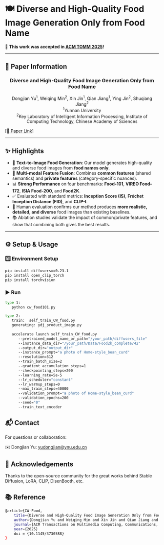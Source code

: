 # 🍽️ Diverse and High-Quality Food Image Generation Only from Food Name

🎉 **This work was accepted in [ACM TOMM 2025](https://dl.acm.org/journal/tomm)!**

---

## 🧾 Paper Information


<h3 align="center">Diverse and High-Quality Food Image Generation Only from Food Name</h3>

<p align="center">
   Dongjian Yu<sup>1</sup>, Weiqing Min<sup>2</sup>, Xin Jin<sup>1</sup>, Qian Jiang<sup>1</sup>, Ying Jin<sup>2</sup>, Shuqiang Jiang<sup>2</sup><br>
  <sup>1</sup>Yunnan University<br>
  <sup>2</sup>Key Laboratory of Intelligent Information Processing, Institute of Computing Technology, Chinese Academy of Sciences
</p>

[[📄 Paper Link]](https://doi.org/10.1145/3730588)  

---

## ✨ Highlights

- 🥘 **Text-to-Image Food Generation**: Our model generates high-quality and diverse food images from **food names only**.
- 🧠 **Multi-modal Feature Fusion**: Combines **common features** (shared semantics) and **private features** (category-specific nuances).
- 📊 **Strong Performance** on four benchmarks: **Food-101**, **VIREO Food-172**, **ISIA Food-200**, and **Food2K**.
- ✅ Evaluated with standard metrics: **Inception Score (IS)**, **Fréchet Inception Distance (FID)**, and **CLIP-I**.
- 🧪 Human evaluation confirms our method produces **more realistic, detailed, and diverse** food images than existing baselines.
- 📚 Ablation studies validate the impact of common/private features, and show that combining both gives the best results.

---

## ⚙️ Setup & Usage

### 1️⃣ Environment Setup

```bash
pip install diffusers==0.23.1
pip install open_clip_torch
pip install torchvision
```
### ▶️ Run
```bash
type 1:
   python cw_food101.py

type 2:
   train:  self_train_CW_food.py
   generating: ydj_product_image.py
   
   accelerate launch self_train_CW_food.py
      --pretrained_model_name_or_path="/your_path/diffusers_file"
      --instance_data_dir="/your_path/Data/Food2k_complete/42"
      --output_dir="output_dir"
      --instance_prompt="a photo of Home-style_bean_curd"
      --resolution=512
      --train_batch_size=2
      --gradient_accumulation_steps=1
      --checkpointing_steps=200
      --learning_rate=5e-5
      --lr_scheduler="constant"
      --lr_warmup_steps=0
      --max_train_steps=40000
      --validation_prompt="a photo of Home-style_bean_curd"
      --validation_epochs=200
      --seed="0"
      --train_text_encoder
```
## 📬 Contact
For questions or collaboration:

✉️ Dongjian Yu: yudongjian@ynu.edu.cn

## 🙏 Acknowledgements
Thanks to the open-source community for the great works behind Stable Diffusion, LoRA, CLIP, DisenBooth, etc.

## 📚 Reference


```bash
@article{CW-Food,
    title={Diverse and High-Quality Food Image Generation Only from Food Name},
    author={Dongjian Yu and Weiqing Min and Xin Jin and Qian Jiang and Ying Jin and Shuqiang Jiang}
    journal={ACM Transactions on Multimedia Computing, Communications, and Applications (TOMM)},
    year={2025}
    doi = {10.1145/3730588}
}
```
